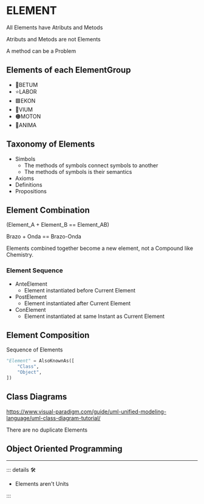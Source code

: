 # <beta>ELEMENT</beta>

All Elements have Atributs and Metods

Atributs and Metods are not Elements

A method can be a Problem

## Elements of each ElementGroup

- 🌈<beta>BETUM</beta>
- ⭐<labor>LABOR</labor>
- 🟩<ekos>EKON</ekos>
- 🔻<via>VIUM</via>
- 🟠<motor>MOTON</motor>
- 💜<anima>ANIMA</anima>

## Taxonomy of Elements

- Simbols
    - The methods of symbols connect symbols to another
    - The methods of symbols is their semantics
- Axioms
- Definitions
- Propositions

## Element Combination

(Element_A + Element_B == Element_AB)

Brazo + Onda == Brazo-Onda

Elements combined together become a new element, not a Compound like Chemistry.

### Element Sequence

- AnteElement
    - Element instantiated before Current Element
- PostElement
    - Element instantiated after Current Element
- ConElement
    - Element instantiated at same Instant as Current Element

## Element Composition

Sequence of Elements

```py
"Element" = AlsoKnownAs([
    "Class",
    "Object",
])

```

## Class Diagrams

<https://www.visual-paradigm.com/guide/uml-unified-modeling-language/uml-class-diagram-tutorial/>

There are no duplicate Elements

## Object Oriented Programming

---

<!-- =================================================== -->
<!-- =================================================== -->
<!-- =================================================== -->
<!-- =================================================== -->
<!-- =================================================== -->
::: details 🛠

- Elements aren't Units

:::
